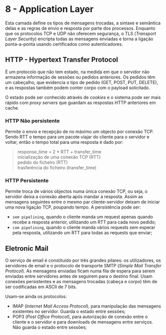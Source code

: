 # 8 - Application Layer

Esta camada define os tipos de mensagens trocadas, a sintaxe e semântica delas e as regras de envio e resposta por parte dos processos. Enquanto que os protocolos TCP e UDP não oferecem segurança, o TLS (*Transport Layer Security*) encripta todas as mensagens enviadas e torna a ligação ponta-a-ponta usando certificados como autenticadores.

## HTTP - Hypertext Transfer Protocol

É um protocolo que não tem estado, na medida em que o servidor não armazena informação de sessões ou pedidos anteriores. Os pedidos têm um cabeçalho, que evidencia o tipo de pedido (GET, POST, PUT, DELETE), e as respostas também podem conter corpo com o payload solicitado.<br>

O estado pode ser conhecido através de *cookies* e o sistema pode ser mais rápido com *proxy servers* que guardam as respostas HTTP anteriores em cache.

### HTTP Não persistente

Permite o envio e recepção de no máximo um objecto por conexão TCP. Sendo RTT o tempo para um pacote viajar do cliente para o servidor e voltar, então o tempo total para uma resposta é dado por:

> response_time = 2 * RTT + transfer_time <br>
> inicialização de uma conexão TCP (RTT) <br>
> pedido do ficheiro (RTT) <br>
> trasferência do ficheiro (transfer_time)  <br>

### HTTP Persistente

Permite troca de vários objectos numa única conexão TCP, ou seja, o servidor deixa a conexão aberta após mandar a resposta. Assim as mensagens seguintes entre o mesmo par cliente-servidor deixam de iniciar uma nova ligação TCP, poupando tempo. A persistência pode ser:
- `sem pipelining`, quando o cliente manda um request apenas quando recebe a resposta anterior, utilizando um RTT para cada novo pedido;
- `com pipelining`, quando o cliente manda vários requests sem esperar pela resposta, utilizando um RTT para todas as requests que enviar;

## Eletronic Mail

O serviço de email é constituido por três grandes pilares: os utilizadores, os servidores de email e o protocolo de transporte SMTP (*Simple Mail Transfer Protocol*). As mensagens enviadas ficam numa fila de espera para serem enviadas entre servidores antes de seguirem para o destino final. Usam conexões persistentes e as mensagens trocadas (cabeça e corpo) têm de ser codificadas em ASCII de 7 bits.

Usam-se ainda os protocolos:
- IMAP (*Internet Mail Access Protocol*), para manipulação das mensagens existentes no servidor. Guarda o estado entre sessões;
- POP3 (*Post Office Protocol*), para autorização de conexão entre o cliente e o servidor e para downloads de mensagens entre serviços. Não guarda o estado entre sessões;

